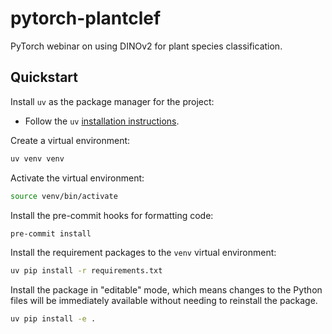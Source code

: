 # pytorch-plantclef
PyTorch webinar on using DINOv2 for plant species classification.


## Quickstart

Install `uv` as the package manager for the project:
- Follow the `uv` [installation instructions](https://docs.astral.sh/uv/getting-started/installation/).

Create a virtual environment:
```bash
uv venv venv
```

Activate the virtual environment:
```bash
source venv/bin/activate
```

Install the pre-commit hooks for formatting code:

```bash
pre-commit install
```

Install the requirement packages to the `venv` virtual environment:

```bash
uv pip install -r requirements.txt
```

Install the package in "editable" mode, which means changes to the Python files will be immediately available without needing to reinstall the package.

```bash
uv pip install -e .
```
